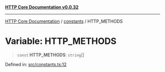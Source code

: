 [**HTTP Core Documentation v0.0.32**](../../README.md)

***

[HTTP Core Documentation](../../modules.md) / [constants](../README.md) / HTTP\_METHODS

# Variable: HTTP\_METHODS

> `const` **HTTP\_METHODS**: `string`[]

Defined in: [src/constants.ts:12](https://github.com/stonemjs/http-core/blob/680e946aeb5100b42b4836417719aba730586478/src/constants.ts#L12)
